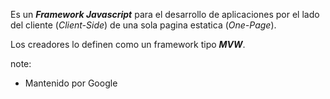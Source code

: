 Es un ***Framework Javascript*** para el desarrollo de aplicaciones por el lado del cliente (_Client-Side_) de una sola pagina estatica (_One-Page_). 

Los creadores lo definen como un framework tipo ***MVW***.

note:
- Mantenido por Google